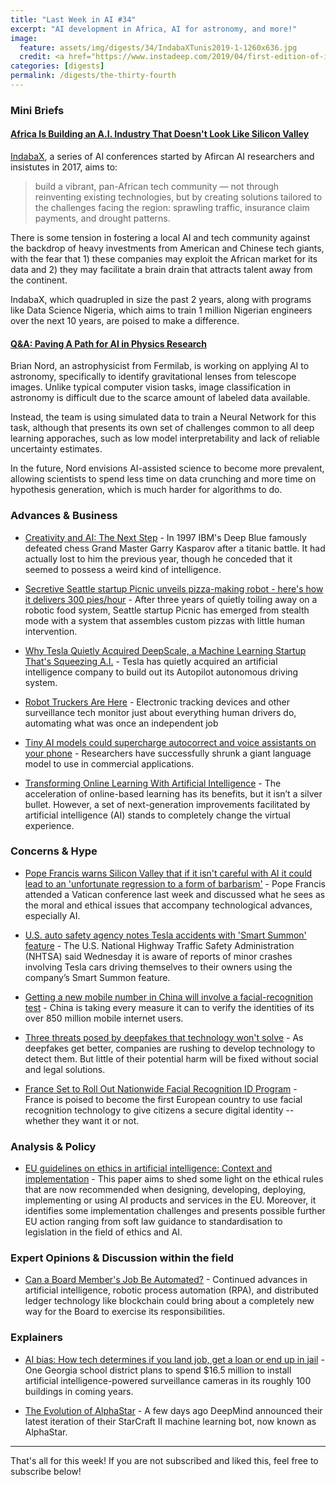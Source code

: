 ```yaml
---
title: "Last Week in AI #34"
excerpt: "AI development in Africa, AI for astronomy, and more!"
image: 
  feature: assets/img/digests/34/IndabaXTunis2019-1-1260x636.jpg
  credit: <a href="https://www.instadeep.com/2019/04/first-edition-of-indabax-tunis-launches-to-great-success/"> InstaDeep
categories: [digests]
permalink: /digests/the-thirty-fourth
---
```


### Mini Briefs

#### [Africa Is Building an A.I. Industry That Doesn't Look Like Silicon Valley](https://onezero.medium.com/africa-is-building-an-a-i-industry-that-doesnt-look-like-silicon-valley-72198eba706d)

[IndabaX](http://www.deeplearningindaba.com/indabax.html), a series of AI conferences started by Afircan AI researchers and insistutes in 2017, aims to:
> build a vibrant, pan-African tech community — not through reinventing existing technologies, but by creating solutions tailored to the challenges facing the region: sprawling traffic, insurance claim payments, and drought patterns.

There is some tension in fostering a local AI and tech community against the backdrop of heavy investments from American and Chinese tech giants, with the fear that 1) these companies may exploit the African market for its data and 2) they may facilitate a brain drain that attracts talent away from the continent.

IndabaX, which quadrupled in size the past 2 years, along with programs like Data Science Nigeria, which aims to train 1 million Nigerian engineers over the next 10 years, are poised to make a difference.

#### [Q&A: Paving A Path for AI in Physics Research](https://physics.aps.org/articles/v12/108)

Brian Nord, an astrophysicist from Fermilab, is working on applying AI to astronomy, specifically to identify gravitational lenses from telescope images.
Unlike typical computer vision tasks, image classification in astronomy is difficult due to the scarce amount of labeled data available.

Instead, the team is using simulated data to train a Neural Network for this task, although that presents its own set of challenges common to all deep learning apporaches, such as low model interpretability and lack of reliable uncertainty estimates.

In the future, Nord envisions AI-assisted science to become more prevalent, allowing scientists to spend less time on data crunching and more time on hypothesis generation, which is much harder for algorithms to do.

### Advances & Business

* [Creativity and AI: The Next Step](https://blogs.scientificamerican.com/observations/creativity-and-ai-the-next-step/) - In 1997 IBM's Deep Blue famously defeated chess Grand Master Garry Kasparov after a titanic battle. It had actually lost to him the previous year, though he conceded that it seemed to possess a weird kind of intelligence.

* [Secretive Seattle startup Picnic unveils pizza-making robot - here's how it delivers 300 pies/hour](https://www.geekwire.com/2019/secretive-seattle-startup-picnic-unveils-pizza-making-robot-heres-delivers-300-pies-hour/) - After three years of quietly toiling away on a robotic food system, Seattle startup Picnic has emerged from stealth mode with a system that assembles custom pizzas with little human intervention.

* [Why Tesla Quietly Acquired DeepScale, a Machine Learning Startup That's Squeezing A.I.](https://fortune.com/2019/10/02/tesla-autopilot-ai-deepscale/) - Tesla has quietly acquired an artificial intelligence company to build out its Autopilot autonomous driving system.

* [Robot Truckers Are Here](https://onezero.medium.com/robot-truckers-are-here-they-just-happen-to-be-human-67dd22f18abd) - Electronic tracking devices and other surveillance tech monitor just about everything human drivers do, automating what was once an independent job

* [Tiny AI models could supercharge autocorrect and voice assistants on your phone](https://www.technologyreview.com/f/614473/tiny-ai-could-supercharge-autocorrect-voice-assistants-on-your-phone/) - Researchers have successfully shrunk a giant language model to use in commercial applications.

* [Transforming Online Learning With Artificial Intelligence](https://www.forbes.com/sites/aswinpranam/2019/10/04/transforming-online-learning-with-artificial-intelligence/) - The acceleration of online-based learning has its benefits, but it isn’t a silver bullet. However, a set of next-generation improvements facilitated by artificial intelligence (AI) stands to completely change the virtual experience. 

### Concerns & Hype

* [Pope Francis warns Silicon Valley that if it isn't careful with AI it could lead to an 'unfortunate regression to a form of barbarism'](https://www.businessinsider.com/pope-francis-warns-silicon-valley-about-ai-artificial-intelligence-2019-9) - Pope Francis attended a Vatican conference last week and discussed what he sees as the moral and ethical issues that accompany technological advances, especially AI.

* [U.S. auto safety agency notes Tesla accidents with 'Smart Summon' feature](https://www.reuters.com/article/us-tesla-safety-nhtsa-idUSKBN1WH280) - The U.S. National Highway Traffic Safety Administration (NHTSA) said Wednesday it is aware of reports of minor crashes involving Tesla cars driving themselves to their owners using the company’s Smart Summon feature.

* [Getting a new mobile number in China will involve a facial-recognition test](https://qz.com/1720832/china-introduces-facial-recognition-step-to-get-new-mobile-number/) - China is taking every measure it can to verify the identities of its over 850 million mobile internet users.

* [Three threats posed by deepfakes that technology won't solve](https://www.technologyreview.com/s/614446/deepfake-technology-detection-disinformation-harassment-revenge-porn-law/) - As deepfakes get better, companies are rushing to develop technology to detect them. But little of their potential harm will be fixed without social and legal solutions.

* [France Set to Roll Out Nationwide Facial Recognition ID Program](https://www.bloomberg.com/news/articles/2019-10-03/french-liberte-tested-by-nationwide-facial-recognition-id-plan) - France is poised to become the first European country to use facial recognition technology to give citizens a secure digital identity -- whether they want it or not.

### Analysis & Policy

* [EU guidelines on ethics in artificial intelligence: Context and implementation](https://www.europarl.europa.eu/RegData/etudes/BRIE/2019/640163/EPRS_BRI(2019)640163_EN.pdf) - This paper aims to shed some light on the ethical rules that are now recommended when designing, developing, deploying, implementing or using AI products and services in the EU. Moreover, it identifies some implementation challenges and presents possible further EU action ranging from soft law guidance to standardisation to legislation in the field of ethics and AI.

### Expert Opinions & Discussion within the field

* [Can a Board Member's Job Be Automated?](https://hbr.org/2019/10/can-a-board-members-job-be-automated) - Continued advances in artificial intelligence, robotic process automation (RPA), and distributed ledger technology like blockchain could bring about a completely new way for the Board to exercise its responsibilities.

### Explainers

* [AI bias: How tech determines if you land job, get a loan or end up in jail](https://www.usatoday.com/story/tech/2019/10/02/how-artificial-intelligence-bias-can-work-against-you/2417711001/) - One Georgia school district plans to spend $16.5 million to install artificial intelligence-powered surveillance cameras in its roughly 100 buildings in coming years.

* [The Evolution of AlphaStar](https://itnext.io/the-evolution-of-alphastar-cefff389b9d5) - A few days ago DeepMind announced their latest iteration of their StarCraft II machine learning bot, now known as AlphaStar.

<hr>

That's all for this week! If you are not subscribed and liked this, feel free to subscribe below!

